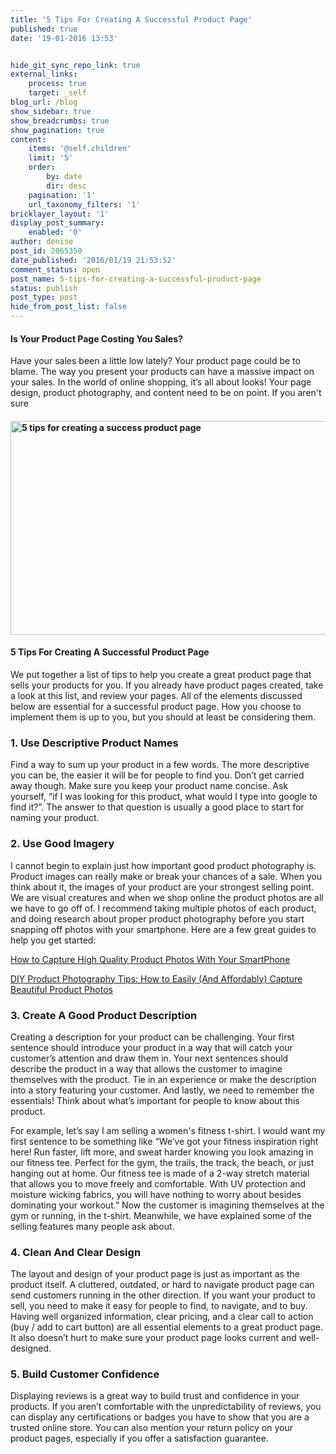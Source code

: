 ```yaml
---
title: '5 Tips For Creating A Successful Product Page'
published: true
date: '19-01-2016 13:53'


hide_git_sync_repo_link: true
external_links:
    process: true
    target: _self
blog_url: /blog
show_sidebar: true
show_breadcrumbs: true
show_pagination: true
content:
    items: '@self.children'
    limit: '5'
    order:
        by: date
        dir: desc
    pagination: '1'
    url_taxonomy_filters: '1'
bricklayer_layout: '1'
display_post_summary:
    enabled: '0'
author: denise
post_id: 2065350
date_published: '2016/01/19 21:53:52'
comment_status: open
post_name: 5-tips-for-creating-a-successful-product-page
status: publish
post_type: post
hide_from_post_list: false
---
```


<h4>Is Your Product Page Costing You Sales?</h4>
Have your sales been a little low lately? Your product page could be to blame. The way you present your products can have a massive impact on your sales. In the world of online shopping, it’s all about looks! Your page design, product photography, and content need to be on point. If you aren't sure
<h4><img class="aligncenter wp-image-2065612" src="https://printaura.com/wp-content/uploads/2016/01/product-page-banner-1024x464.jpg" alt="5 tips for creating a success product page" width="755" height="342" /></h4>
<h4>5 Tips For Creating A Successful Product Page</h4>
We put together a list of tips to help you create a great product page that sells your products for you. If you already have product pages created, take a look at this list, and review your pages. All of the elements discussed below are essential for a successful product page. How you choose to implement them is up to you, but you should at least be considering them.
<h3>1. Use Descriptive Product Names</h3>
Find a way to sum up your product in a few words. The more descriptive you can be, the easier it will be for people to find you. Don’t get carried away though. Make sure you keep your product name concise. Ask yourself, “if I was looking for this product, what would I type into google to find it?”. The answer to that question is usually a good place to start for naming your product.
<h3>2. Use Good Imagery</h3>
I cannot begin to explain just how important good product photography is. Product images can really make or break your chances of a sale. When you think about it, the images of your product are your strongest selling point. We are visual creatures and when we shop online the product photos are all we have to go off of. I recommend taking multiple photos of each product, and doing research about proper product photography before you start snapping off photos with your smartphone. Here are a few great guides to help you get started:
<p class="article__title"><a href="https://www.shopify.com/blog/15163633-how-to-capture-high-quality-product-photos-with-your-smartphone" target="_blank">How to Capture High Quality Product Photos With Your SmartPhone</a></p>
<p class="article__title"><a href="https://www.shopify.com/blog/45743045-diy-product-photography-tips-how-to-easily-and-affordably-capture-beautiful-product-photos" target="_blank">DIY Product Photography Tips: How to Easily (And Affordably) Capture Beautiful Product Photos</a></p>

<h3>3. Create A Good Product Description</h3>
Creating a description for your product can be challenging. Your first sentence should introduce your product in a way that will catch your customer’s attention and draw them in. Your next sentences should describe the product in a way that allows the customer to imagine themselves with the product. Tie in an experience or make the description into a story featuring your customer. And lastly, we need to remember the essentials! Think about what’s important for people to know about this product.

For example, let’s say I am selling a women's fitness t-shirt. I would want my first sentence to be something like “We’ve got your fitness inspiration right here! Run faster, lift more, and sweat harder knowing you look amazing in our fitness tee. Perfect for the gym, the trails, the track, the beach, or just hanging out at home. Our fitness tee is made of a 2-way stretch material that allows you to move freely and comfortable. With UV protection and moisture wicking fabrics, you will have nothing to worry about besides dominating your workout.” Now the customer is imagining themselves at the gym or running, in the t-shirt. Meanwhile, we have explained some of the selling features many people ask about.
<h3>4. Clean And Clear Design</h3>
The layout and design of your product page is just as important as the product itself. A cluttered, outdated, or hard to navigate product page can send customers running in the other direction. If you want your product to sell, you need to make it easy for people to find, to navigate, and to buy. Having well organized information, clear pricing, and a clear call to action (buy / add to cart button) are all essential elements to a great product page. It also doesn’t hurt to make sure your product page looks current and well-designed.
<h3>5. Build Customer Confidence</h3>
Displaying reviews is a great way to build trust and confidence in your products. If you aren’t comfortable with the unpredictability of reviews, you can display any certifications or badges you have to show that you are a trusted online store. You can also mention your return policy on your product pages, especially if you offer a satisfaction guarantee.

&nbsp;